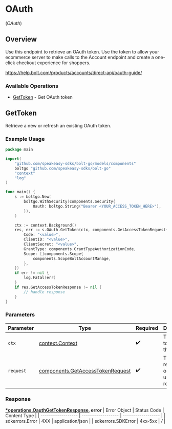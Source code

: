 # OAuth
(*OAuth*)

## Overview

Use this endpoint to retrieve an OAuth token. Use the token to allow your ecommerce server to make calls to the Account
endpoint and create a one-click checkout experience for shoppers.


<https://help.bolt.com/products/accounts/direct-api/oauth-guide/>
### Available Operations

* [GetToken](#gettoken) - Get OAuth token

## GetToken

Retrieve a new or refresh an existing OAuth token.

### Example Usage

```go
package main

import(
	"github.com/speakeasy-sdks/bolt-go/models/components"
	boltgo "github.com/speakeasy-sdks/bolt-go"
	"context"
	"log"
)

func main() {
    s := boltgo.New(
        boltgo.WithSecurity(components.Security{
            Oauth: boltgo.String("Bearer <YOUR_ACCESS_TOKEN_HERE>"),
        }),
    )

    ctx := context.Background()
    res, err := s.OAuth.GetToken(ctx, components.GetAccessTokenRequest{
        Code: "<value>",
        ClientID: "<value>",
        ClientSecret: "<value>",
        GrantType: components.GrantTypeAuthorizationCode,
        Scope: []components.Scope{
            components.ScopeBoltAccountManage,
        },
    })
    if err != nil {
        log.Fatal(err)
    }
    if res.GetAccessTokenResponse != nil {
        // handle response
    }
}
```

### Parameters

| Parameter                                                                            | Type                                                                                 | Required                                                                             | Description                                                                          |
| ------------------------------------------------------------------------------------ | ------------------------------------------------------------------------------------ | ------------------------------------------------------------------------------------ | ------------------------------------------------------------------------------------ |
| `ctx`                                                                                | [context.Context](https://pkg.go.dev/context#Context)                                | :heavy_check_mark:                                                                   | The context to use for the request.                                                  |
| `request`                                                                            | [components.GetAccessTokenRequest](../../models/components/getaccesstokenrequest.md) | :heavy_check_mark:                                                                   | The request object to use for the request.                                           |


### Response

**[*operations.OauthGetTokenResponse](../../models/operations/oauthgettokenresponse.md), error**
| Error Object       | Status Code        | Content Type       |
| ------------------ | ------------------ | ------------------ |
| sdkerrors.Error    | 4XX                | application/json   |
| sdkerrors.SDKError | 4xx-5xx            | */*                |
